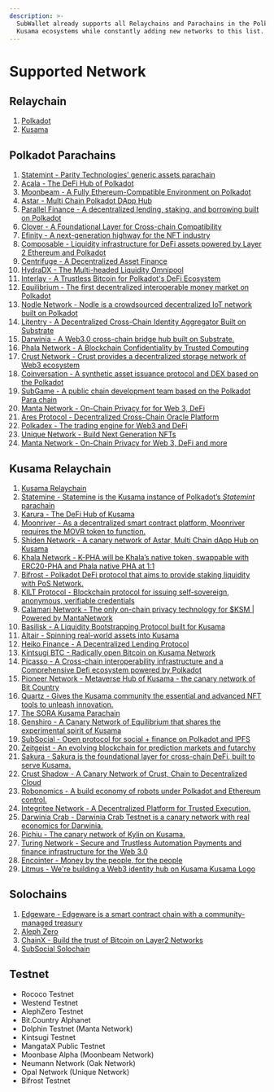```yaml
---
description: >-
  SubWallet already supports all Relaychains and Parachains in the Polkadot and
  Kusama ecosystems while constantly adding new networks to this list....
---
```


# Supported Network

## Relaychain

1. [Polkadot](https://polkadot.io)
2. [Kusama](https://kusama.network)

## Polkadot Parachains

1. [Statemint - Parity Technologies’ generic assets parachain](https://polkadot.network/blog/statemint-becomes-first-common-good-parachain-on-polkadot/)
2. [Acala - The DeFi Hub of Polkadot](https://acala.network)
3. [Moonbeam - A Fully Ethereum-Compatible Environment on Polkadot](https://moonbeam.network)
4. [Astar - Multi Chain Polkadot DApp Hub](https://astar.network)
5. [Parallel Finance - A decentralized lending, staking, and borrowing built on Polkadot](https://parallel.fi)
6. [Clover - A Foundational Layer for Cross-chain Compatibility](https://clover.finance)
7. [Efinity - A next-generation highway for the NFT industry](https://efinity.io)
8. [Composable - Liquidity infrastructure for DeFi assets powered by Layer 2 Ethereum and Polkadot](https://www.composable.finance)
9. [Centrifuge - A Decentralized Asset Finance](https://centrifuge.io)
10. [HydraDX - The Multi-headed Liquidity Omnipool](https://hydradx.io)
11. [Interlay - A Trustless Bitcoin for Polkadot's DeFi Ecosystem](https://interlay.io)
12. [Equilibrium - The first decentralized interoperable money market on Polkadot](https://equilibrium.io/en)
13. [Nodle Network - Nodle is a crowdsourced decentralized IoT network built on Polkadot](https://www.nodle.com)
14. [Litentry - A Decentralized Cross-Chain Identity Aggregator Built on Substrate](https://www.litentry.com)
15. [Darwinia - A Web3.0 cross-chain bridge hub built on Substrate.](https://darwinia.network)
16. [Phala Network - A Blockchain Confidentiality by Trusted Computing](https://phala.network/en/)
17. [Crust Network - Crust provides a decentralized storage network of Web3 ecosystem](https://crust.network)
18. [Coinversation - A synthetic asset issuance protocol and DEX based on the Polkadot](https://www.coinversation.io)
19. [SubGame - A public chain development team based on the Polkadot Para chain](https://www.subgame.org/#/)
20. [Manta Network - On-Chain Privacy for for Web 3, DeFi](https://www.manta.network)
21. [Ares Protocol - Decentralized Cross-Chain Oracle Platform](https://www.aresprotocol.io)
22. [Polkadex - The trading engine for Web3 and DeFi](https://www.polkadex.trade)
23. [Unique Network - Build Next Generation NFTs](https://unique.network)
24. [Manta Network - On-Chain Privacy for Web 3, DeFi and more](https://www.manta.network)

## Kusama Relaychain

1. [Kusama Relaychain](https://kusama.network)
2. [Statemine - Statemine is the Kusama instance of Polkadot’s _Statemint_ parachain](https://polkadot.network/blog/statemine-upgrade-launches-new-phase-of-parachain-functionality/)
3. [Karura - The DeFi Hub of Kusama](https://acala.network/karura)
4. [Moonriver - As a decentralized smart contract platform, Moonriver requires the MOVR token to function.](https://moonbeam.network/networks/moonriver/)
5. [Shiden Network - A canary network of Astar, Multi Chain dApp Hub on Kusama](https://shiden.astar.network)
6. [Khala Network - K-PHA will be Khala’s native token, swappable with ERC20-PHA and Phala native PHA at 1:1](https://phala.network/khala/)
7. [Bifrost - Polkadot DeFi protocol that aims to provide staking liquidity with PoS Network.](https://bifrost.finance)
8. [KILT Protocol - Blockchain protocol for issuing self-sovereign, anonymous, verifiable credentials](https://www.kilt.io)
9. [Calamari Network - The only on-chain privacy technology for $KSM | Powered by MantaNetwork](https://www.calamari.network)
10. [Basilisk - A Liquidity Bootstrapping Protocol built for Kusama](https://bsx.fi)
11. [Altair - Spinning real-world assets into Kusama](https://centrifuge.io/altair/)
12. [Heiko Finance - A Decentralized Lending Protocol](https://parallel.fi)
13. [Kintsugi BTC - Radically open Bitcoin on Kusama Network](https://kintsugi.interlay.io)
14. [Picasso - A Cross-chain interoperability infrastructure and a Comprehensive Defi ecosystem powered by Polkadot](https://www.composable.finance)
15. [Pioneer Network - Metaverse Hub of Kusama - the canary network of Bit Country](https://bit.country)
16. [Quartz - Gives the Kusama community the essential and advanced NFT tools to unleash innovation.](https://unique.network/quartz/)
17. [The SORA Kusama Parachain](https://sora.org)
18. [Genshiro - A Canary Network of Equilibrium that shares the experimental spirit of Kusama](https://genshiro.equilibrium.io/en)
19. [SubSocial - Open protocol for social + finance on Polkadot and IPFS](https://subsocial.network)
20. [Zeitgeist - An evolving blockchain for prediction markets and futarchy](https://zeitgeist.pm)
21. [Sakura - Sakura is the foundational layer for cross-chain DeFi, built to serve Kusama.](https://clover.finance/sakura)
22. [Crust Shadow - A Canary Network of Crust, Chain to Decentralized Cloud](https://crust.network)
23. [Robonomics - A build economy of robots under Polkadot and Ethereum control.](https://robonomics.network)
24. [Integritee Network - A Decentralized Platform for Trusted Execution.](https://integritee.network)
25. [Darwinia Crab - Darwinia Crab Testnet is a canary network with real economics for Darwinia.](https://crab.network)
26. [Pichiu - The canary network of Kylin on Kusama.](https://kylin.network)
27. [Turing Network - Secure and Trustless Automation Payments and finance infrastructure for the Web 3.0](https://oak.tech)
28. [Encointer - Money by the people, for the people](https://encointer.org)
29. [Litmus - We're building a Web3 identity hub on Kusama Kusama Logo](https://kusama-crowdloan.litentry.com)

## Solochains

1. [Edgeware - Edgeware is a smart contract chain with a community-managed treasury](https://edgewa.re)
2. [Aleph Zero](https://alephzero.org)
3. [ChainX - Build the trust of Bitcoin on Layer2 Networks](https://chainx.org)
4. [SubSocial Solochain](https://subsocial.network)

## Testnet

* Rococo Testnet
* Westend Testnet
* AlephZero Testnet
* Bit.Country Alphanet
* Dolphin Testnet (Manta Network)
* Kintsugi Testnet
* MangataX Public Testnet
* Moonbase Alpha (Moonbeam Network)
* Neumann Network (Oak Network)
* Opal Network (Unique Network)
* Bifrost Testnet
